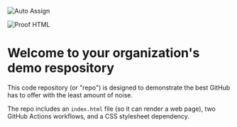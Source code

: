 ![Auto Assign](https://github.com/Mini-Moos/demo-repository/actions/workflows/auto-assign.yml/badge.svg)

![Proof HTML](https://github.com/Mini-Moos/demo-repository/actions/workflows/proof-html.yml/badge.svg)

# Welcome to your organization's demo respository
This code repository (or "repo") is designed to demonstrate the best GitHub has to offer with the least amount of noise.

The repo includes an `index.html` file (so it can render a web page), two GitHub Actions workflows, and a CSS stylesheet dependency.
